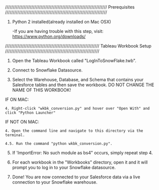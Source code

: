 ////////////////////////////////////////////////////////////////// Prerequisites //////////////////////////////////////////////////////////////////

1. Python 2 installed(already installed on Mac OSX)

    -If you are having trouble with this step, visit: https://www.python.org/downloads/

  
///////////////////////////////////////////////////////////// Tableau Workbook Setup /////////////////////////////////////////////////////////////

1. Open the Tableau Workbook called "LogInToSnowFlake.twb".

2. Connect to Snowflake Datasource.

3. Select the Warehouse, Database, and Schema that contains your Salesforce tables and then save the workbook. DO NOT CHANGE THE NAME OF THIS WORKBOOK!

IF ON MAC:

    4. Right-click "wkbk_conversion.py" and hover over "Open With" and click "Python Launcher"

IF NOT ON MAC:

    4. Open the command line and navigate to this directory via the terminal.

    4.5. Run the command "python wkbk_conversion.py".

5. If 'ImportError: No such module as bs4" occurs, simply repeat step 4.

6. For each workbook in the "Workbooks" directory, open it and it will prompt you to log in to your Snowflake datasource.

7. Done! You are now connected to your Salesforce data via a live connection to your Snowflake warehouse.
